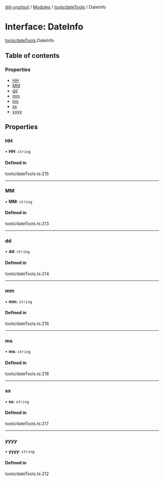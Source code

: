 [@jl-org/tool](../README.md) / [Modules](../modules.md) / [tools/dateTools](../modules/tools_dateTools.md) / DateInfo

# Interface: DateInfo

[tools/dateTools](../modules/tools_dateTools.md).DateInfo

## Table of contents

### Properties

- [HH](tools_dateTools.DateInfo.md#hh)
- [MM](tools_dateTools.DateInfo.md#mm)
- [dd](tools_dateTools.DateInfo.md#dd)
- [mm](tools_dateTools.DateInfo.md#mm-1)
- [ms](tools_dateTools.DateInfo.md#ms)
- [ss](tools_dateTools.DateInfo.md#ss)
- [yyyy](tools_dateTools.DateInfo.md#yyyy)

## Properties

### HH

• **HH**: `string`

#### Defined in

tools/dateTools.ts:215

___

### MM

• **MM**: `string`

#### Defined in

tools/dateTools.ts:213

___

### dd

• **dd**: `string`

#### Defined in

tools/dateTools.ts:214

___

### mm

• **mm**: `string`

#### Defined in

tools/dateTools.ts:216

___

### ms

• **ms**: `string`

#### Defined in

tools/dateTools.ts:218

___

### ss

• **ss**: `string`

#### Defined in

tools/dateTools.ts:217

___

### yyyy

• **yyyy**: `string`

#### Defined in

tools/dateTools.ts:212
